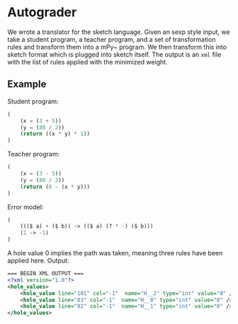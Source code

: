 # Autograder

We wrote a translator for the sketch language. Given an sexp style input, we take a student program, a teacher program, and a set of transformation rules and transform them into a mPy~ program. We then transform this into sketch format which is plugged into sketch itself. The output is an `xml` file with the list of rules applied with the minimized weight.


## Example
Student program:
```lisp
(
    (x = (3 + 5))
    (y = (80 / 2))
    (return ((x * y) * 1))
)
```
Teacher program:
```lisp
(
    (x = (3 - 5))
    (y = (80 / 2))
    (return (0 - (x * y)))
)
```
Error model:
```lisp
(
    ((($ a) + ($ b)) -> (($ a) (? * -) ($ b)))
    (1 -> -1)
)
```
A hole value 0 implies the path was taken, meaning three rules have been applied here.
Output:
```xml
=== BEGIN XML OUTPUT ===
<?xml version="1.0"?>
<hole_values>
    <hole_value line="101" col="-1"  name="H__2" type="int" value="0" />
    <hole_value line="83" col="-1"  name="H__0" type="int" value="0" />
    <hole_value line="92" col="-1"  name="H__1" type="int" value="0" />
</hole_values>
```
